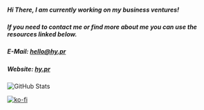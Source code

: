 ##### Hi There, I am currently working on my business ventures!
##### If you need to contact me or find more about me you can use the resources linked below.

##### E-Mail: [hello@hy.pr](mailto:hello@hy.pr)
##### Website: [hy.pr](https://hy.pr)


![GitHub Stats](https://github-readme-stats.vercel.app/api?username=HYP3RDRIVES&count_private=true&show_icons=true&theme=vue-dark&custom_title=HYP3RDRIVES)

[![ko-fi](https://ko-fi.com/img/githubbutton_sm.svg)](https://ko-fi.com/N4N8GGJO2)
